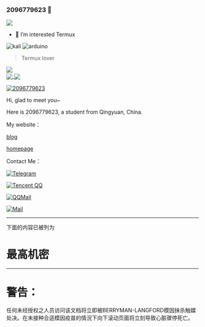 ### 2096779623 👋

![](https://count.getloli.com/get/@2096779623.github.readme)


- 👀 I’m interested Termux

![kali](https://img.shields.io/badge/Kali_Linux-557C94?style=for-the-badge&logo=kali-linux&logoColor=white) ![arduino](https://img.shields.io/badge/Arduino-00979D?style=for-the-badge&logo=Arduino&logoColor=white)
  
  
> Termux lover

<a href="#">
  <img align="center" src="https://github-readme-stats.vercel.app/api?username=2096779623&show_icons=true&hide_border=false&count_private=true&include_all_commits=true&theme=dracula&locale=cn">
</a>
  
 <br>
 
<a href="#">
  <img align="center" src="https://github-readme-streak-stats.herokuapp.com/?user=2096779623&theme=dark&locale=cn">
</a>


<a href="#">
  <img align="center" src="https://github-readme-stats.vercel.app/api/top-langs/?username=2096779623&layout=compact&locale=cn">
</a>


[![2096779623](https://github-profile-trophy.vercel.app/?username=2096779623&theme=onedark)](https://github.com/2096779623)


Hi, glad to meet you~


Here is 2096779623, a student from Qingyuan, China.

My website：


[blog](https://blog.utermux.dev?utm_source=github)

[homepage](https://www.utermux.dev)


Contact Me：



[![Telegram](https://img.shields.io/badge/Telegram-@utermux_blog-00BFFF?logo=telegram&logoColor=white&style=for-the-badge)](https://t.me/utermux_blog)


[![Tencent QQ](https://img.shields.io/badge/QQ-2096779623-00BFFF?logo=QQ&logoColor=white&style=for-the-badge)](https://wpa.qq.com/msgrd?v=3&uin=2096779623&site=qq&menu=yes)




[![QQMail](https://img.shields.io/badge/-2096779623@qq.com-911318?logo=Mail.RU&logoColor=white&style=for-the-badge)](mailto:2096779623@qq.com)



[![Mail](https://img.shields.io/badge/-admin@utermux.dev-911318?logo=Mail.RU&logoColor=white&style=for-the-badge)](mailto:admin@utermux.dev)



----------     
<div style="align: center;">   
下面的内容已被列为     
<h1>最高机密</h1>
  
  
  
----------     
  
  
<h1>警告：</h1>    
  
    
  
 任何未经授权之人员访问该文档将立即被BERRYMAN-LANGFORD模因抹杀触媒处决。在未接种合适模因疫苗的情況下向下滚动页面将立刻导致心脏骤停死亡。
  
  
  
 </div>
